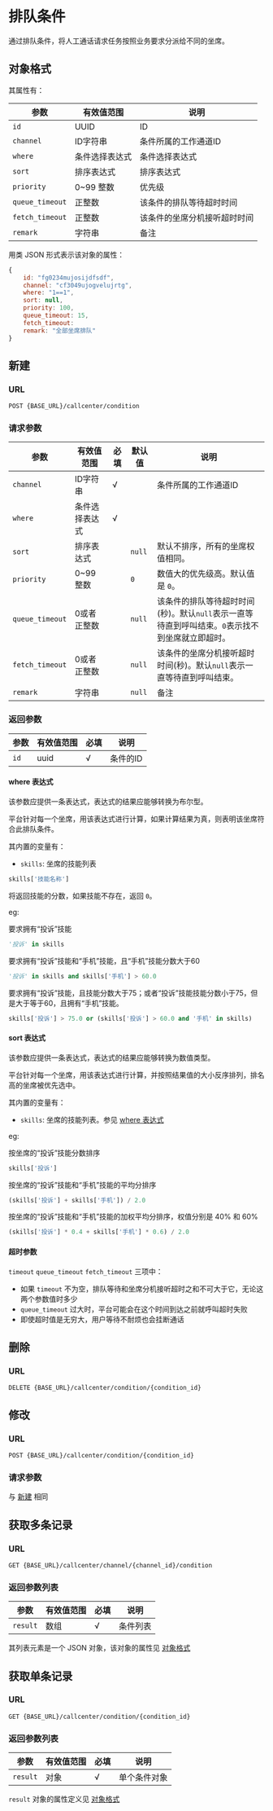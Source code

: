 # 排队条件

<!-- toc -->

通过排队条件，将人工通话请求任务按照业务要求分派给不同的坐席。

## 对象格式
其属性有：

参数                   | 有效值范围            | 说明
---------------------- | --------------------- | ----------------------------------------
`id`                   | UUID                  | ID
`channel`              | ID字符串              | 条件所属的工作通道ID
`where`                | 条件选择表达式        | 条件选择表达式
`sort`                 | 排序表达式            | 排序表达式
`priority`             | 0~99 整数             | 优先级
`queue_timeout`        | 正整数                | 该条件的排队等待超时时间
`fetch_timeout`        | 正整数                | 该条件的坐席分机接听超时时间
`remark`               | 字符串                | 备注

用类 JSON 形式表示该对象的属性：

```js
{
    id: "fg0234mujosijdfsdf",
    channel: "cf3049ujogvelujrtg",
    where: "1==1",
    sort: null,
    priority: 100,
    queue_timeout: 15,
    fetch_timeout:
    remark: "全部坐席排队"
}
```

## 新建

### URL
```
POST {BASE_URL}/callcenter/condition
```

### 请求参数

参数                   | 有效值范围            | 必填 | 默认值          | 说明
---------------------- | --------------------- | ---- | --------------  | ----------------------------------------
`channel`              | ID字符串              | √    |                 | 条件所属的工作通道ID
`where`                | 条件选择表达式        | √    |                 |
`sort`                 | 排序表达式            |      | `null`          | 默认不排序，所有的坐席权值相同。
`priority`             | 0~99 整数             |      | `0`             | 数值大的优先级高。默认值是 `0`。
`queue_timeout`        | 0或者正整数           |      | `null`          | 该条件的排队等待超时时间(秒)。默认`null`表示一直等待直到呼叫结束。`0`表示找不到坐席就立即超时。
`fetch_timeout`        | 0或者正整数           |      | `null`          | 该条件的坐席分机接听超时时间(秒)。默认`null`表示一直等待直到呼叫结束。
`remark`               | 字符串                |      | `null`          | 备注

### 返回参数

参数                   | 有效值范围            | 必填 | 说明
---------------------- | --------------------- | ---- | ----------------------------------------
`id`                   | uuid                  | √    | 条件的ID

#### where 表达式
该参数应提供一条表达式，表达式的结果应能够转换为布尔型。

平台针对每一个坐席，用该表达式进行计算，如果计算结果为真，则表明该坐席符合此排队条件。

其内置的变量有：

- `skills`: 坐席的技能列表

```py
skills['技能名称']
```

将返回技能的分数，如果技能不存在，返回 `0`。

eg:

要求拥有“投诉”技能
```py
'投诉' in skills
```

要求拥有“投诉”技能和“手机”技能，且“手机”技能分数大于60
```py
'投诉' in skills and skills['手机'] > 60.0
```

要求拥有“投诉”技能，且技能分数大于75；或者“投诉”技能技能分数小于75，但是大于等于60，且拥有“手机”技能。
```py
skills['投诉'] > 75.0 or (skills['投诉'] > 60.0 and '手机' in skills)
```

#### sort 表达式
该参数应提供一条表达式，表达式的结果应能够转换为数值类型。

平台针对每一个坐席，用该表达式进行计算，并按照结果值的大小反序排列，排名高的坐席被优先选中。

其内置的变量有：

- `skills`: 坐席的技能列表。参见 [where 表达式](#where-表达式)

eg:

按坐席的“投诉”技能分数排序
```py
skills['投诉']
```

按坐席的“投诉”技能和“手机”技能的平均分排序
```py
(skills['投诉'] + skills['手机']) / 2.0
```

按坐席的“投诉”技能和“手机”技能的加权平均分排序，权值分别是 40% 和 60%
```py
(skills['投诉'] * 0.4 + skills['手机'] * 0.6) / 2.0
```

#### 超时参数
`timeout` `queue_timeout` `fetch_timeout` 三项中：

- 如果 `timeout` 不为空，排队等待和坐席分机接听超时之和不可大于它，无论这两个参数值时多少
- `queue_timeout` 过大时，平台可能会在这个时间到达之前就呼叫超时失败
- 即使超时值是无穷大，用户等待不耐烦也会挂断通话

## 删除

### URL
```
DELETE {BASE_URL}/callcenter/condition/{condition_id}
```

## 修改

### URL
```
POST {BASE_URL}/callcenter/condition/{condition_id}
```

### 请求参数
与 [新建](#新建) 相同

## 获取多条记录

### URL
```
GET {BASE_URL}/callcenter/channel/{channel_id}/condition
```

### 返回参数列表

参数                   | 有效值范围            | 必填 | 说明
---------------------- | --------------------- | ---- | ----------------------------------------
`result`               | 数组                  | √    | 条件列表

其列表元素是一个 JSON 对象，该对象的属性见 [对象格式](#对象格式)

## 获取单条记录

### URL
```
GET {BASE_URL}/callcenter/condition/{condition_id}
```

### 返回参数列表

参数                   | 有效值范围            | 必填 | 说明
---------------------- | --------------------- | ---- | ----------------------------------------
`result`               | 对象                  | √    | 单个条件对象

`result` 对象的属性定义见 [对象格式](#对象格式)
